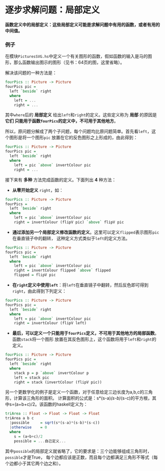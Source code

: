逐步求解问题：局部定义
=======================================
**函数定义中的局部定义：这些局部定义可能是求解问题中有用的函数，或者有用的中间值。**

### 例子
在模块`PicturesSVG.hs`中定义一个有关图形的函数，假如函数的输入是马的图形，那么函数输出图示的图形（见书：64页的图，这里省略）。

解决该问题的一种方法是：
```haskell
fourPics :: Picture -> Picture
fourPics pic =
  left `beside` right
  where
    left = ...
    right = ...
```
其中`where`后的 **局部定义** 给出`left`和`right`的定义。这些定义称为 **局部** 的原因是 **它们
只能用于函数`fourPics`的定义中，不可用于其他地方**。

所以，原问题分解成了两个子问题，每个问题均比原问题简单。首先看`left`，这个图形是将一个图形`pic`
放置在它的反色图形之上形成的，由此得到：
```haskell
fourPics :: Picture -> Picture
fourPics pic =
  left `beside` right
  where
    left = pic `above` invertColour pic
    right = ...
```
接下来有 **多种** 方法完成函数的定义。下面列出 **4** 种方法：
+ **从零开始定义** `right`，如：

```haskell
fourPics :: Picture -> Picture
fourPics =
  left `beside` right
  where
    left = pic `above` invertColour pic
    right = invertColour (flipV pic) `above` flipV pic
```
+ **通过添加另一个局部定义修改函数的定义**。这里可以定义`flipped`表示图形`pic`在垂直镜子中的翻转，
这种定义方式类似于`left`的定义方法。

```haskell
fourPics :: Picture -> Picture
fourPics pic =
  left `beside` right
  where
    left = pic `above` invertColour pic
    right = invertColour flipped `above` flipped
    flipped = flipV pic
```
+ **在`right`定义中使用`left`**：将`left`在垂直镜子中翻转，然后反色即可得到`right`，由此得到下列定义：
```haskell
fourPics :: Picture -> Picture
fourPics pic =
  left `beside` right
  where
    left = pic `above` invertColour pic
    right = invertColour (flipV left)
```
+ **最后，可以定义一个只能用于`fourPics`定义，不可用于其他地方的局部函数**。函数`stack`将一个图形
放置在其反色图形上，这个函数将用于`left`和`right`的定义。
```haskell
fourPics :: Picture -> Picture
fourPics pic =
  left `beside` right
  where
    stack p = p `above` invertColour p
    left = stack pic
    right = stack (invertColour (flipV pic))
```

另一个更数学化的例子是定义一个函数，对于任意给定三边长度为a,b,c的三角形，计算该三角形的面积。
计算面积的公式是：s*(s-a)*(s-b)*(s-c)的平方根，其中s=(a+b+c)/2。该函数的haskell定义为：
```haskell
triArea :: Float -> Float -> Float -> Float
triArea a b c
  |possible     = sqrt(s*(s-a)*(s-b)*(s-c))
  |otherwise    = 0
  where
    s = (a+b+c)/2
    possible = ...自己定义...
```
其中`possible`的局部定义就省略了，它的要求是：三个边能够组成三角形时，`possible`才是True，
每个边都应该是正数，而且每个边都满足三角形不等式（每个边都小于其它两个边之和）。
